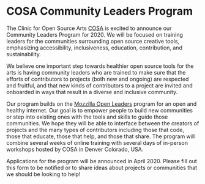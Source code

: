 # COSA Community Leaders Program

The Clinic for Open Source Arts [COSA](https://www.du.edu/ahss/opensourcearts/) is excited to announce our Community Leaders Program for 2020. We will be focused on training leaders for the communities surrounding open source creative tools, emphasizing accessibility, inclusiveness, education, contribution, and sustainability. 

We believe one important step towards healthier open source tools for the arts is having community leaders who are trained to make sure that the efforts of contributors to projects (both new and ongoing) are respected and fruitful, and that new kinds of contributors to a project are invited and onboarded in ways that result in a diverse and inclusive community.

Our program builds on the [Mozzilla Open Leaders](https://foundation.mozilla.org/en/opportunity/mozilla-open-leaders/) program for an open and healthy internet. Our goal is to empower people to build new communities or step into existing ones with the tools and skills to guide those communities. We hope they will be able to interface between the creators of projects and the many types of contributors including those that code, those that educate, those that help, and those that share. The program will combine several weeks of online training with several days of in-person workshops hosted by COSA in Denver Colorado, USA. 

Applications for the program will be announced in April 2020. Please fill out this form to be notified or to share ideas about projects or communities that we should be looking to help!


